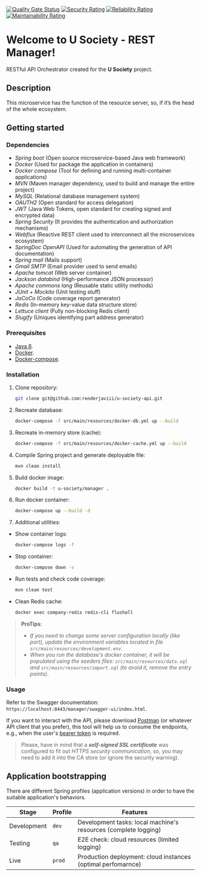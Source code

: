 [![Quality Gate Status](https://sonarcloud.io/api/project_badges/measure?project=u-society%3Amanager&metric=alert_status)](https://sonarcloud.io/dashboard?id=u-society%3Amanager)
[![Security Rating](https://sonarcloud.io/api/project_badges/measure?project=u-society%3Amanager&metric=security_rating)](https://sonarcloud.io/dashboard?id=u-society%3Amanager)
[![Reliability Rating](https://sonarcloud.io/api/project_badges/measure?project=u-society%3Amanager&metric=reliability_rating)](https://sonarcloud.io/dashboard?id=u-society%3Amanager)
[![Maintainability Rating](https://sonarcloud.io/api/project_badges/measure?project=u-society%3Amanager&metric=sqale_rating)](https://sonarcloud.io/dashboard?id=u-society%3Amanager)

# Welcome to U Society - REST Manager!

RESTful API Orchestrator created for the **U Society** project.

## Description
This microservice has the function of the resource server, so, if it’s the head of the whole ecosystem.

## Getting started

### Dependencies
- _Spring boot_ (Open source microservice-based Java web framework)  
- _Docker_ (Used for package the application in containers)  
- _Docker compose_ (Tool for defining and running multi-container applications)  
- _MVN_ (Maven manager dependency, used to build and manage the entire project)  
- _MySQL_ (Relational database management system)  
- _OAUTH2_ (Open standard for access delegation)  
- _JWT_ (Java Web Tokens, open standard for creating signed and encrypted data)  
- _Spring Security_ (It provides the authentication and authorization mechanisms)  
- _Webflux_ (Reactive REST client used to interconnect all the microservices ecosystem)  
- _SpringDoc OpenAPI_ (Used for automating the generation of API documentation)  
- _Spring mail_ (Mails support)  
- _Gmail SMTP_ (Email provider used to send emails)  
- _Apache tomcat_ (Web server container)  
- _Jackson databind_ (High-performance JSON processor)  
- _Apache commons lang_ (Reusable static utility methods)  
- _JUnit + Mockito_ (Unit testing stuff)  
- _JaCoCo_ (Code coverage report generator)  
- _Redis_ (In-memory key-value data structure store)  
- _Lettuce client_ (Fully non-blocking Redis client)  
- _Slugify_ (Uniques identifying part address generator)

### Prerequisites
- [Java 8](https://docs.oracle.com/javase/8/docs/technotes/guides/install/install_overview.html).
- [Docker](https://docs.docker.com/get-docker/).
- [Docker-compose](https://docs.docker.com/compose/install/).


### Installation

1. Clone repository:
	```sh
	git clone git@github.com:renderjaviii/u-society-api.git
	```
2. Recreate database:
	```sh
	docker-compose -f src/main/resources/docker-db.yml up --build
	```
3. Recreate in-memory store (cache):   
	```sh  
	docker-compose -f src/main/resources/docker-cache.yml up --build
	```  
4. Compile Spring project and generate deployable file:  
	```sh  
	mvn clean install
	```  
5. Build docker image:  
	```sh  
	docker build -t u-society/manager .
	```  
6. Run docker container:  
	```sh  
	docker-compose up --build -d
	```  
7. Additional utilities:

- Show container logs:  
	```sh  
	docker-compose logs -f
	```  
- Stop container:  
	```sh  
	docker-compose down -v
	```  
- Run tests and check code coverage:  
	```sh  
	mvn clean test
	```  
- Clean Redis cache:  
	```sh  
	docker exec company-redis redis-cli flushall
	```
	
> **ProTips**: 
> - _If you need to change some server configuration locally (like port), update the environment variables located in file  `src/main/resources/development.env`_.
> - _When you run the database's docker container, it will be populated using the seeders files:  `src/main/resources/data.sql`  and  `src/main/resources/import.sql`  (to avoid it, remove the entry points)_.

### Usage
Refer to the Swagger documentation: `https://localhost:8443/manager/swagger-ui/index.html`.
 
If you want to interact with the API, please download [Postman](https://www.postman.com/) (or whatever API client that you prefer), this tool will help us to consume the endpoints, e.g., when the user's [bearer token](https://datatracker.ietf.org/doc/html/rfc6750) is required.

> Please, have in mind that a _**self-signed SSL certificate**_ was configured to fit out _HTTPS security communication_, so, you may need to add it into the CA store (or ignore the security warning).

## Application bootstrapping

There are different Spring profiles (application versions) in order to have the suitable application's behaviors.

|Stage           |Profile                        |Features                                             |
|----------------|-------------------------------|-----------------------------------------------------|
|Development     |`dev`                          |Development tasks: local machine's resources (complete logging)|
|Testing         |`qa`                           |E2E check: cloud resources (limited logging)|
|Live            |`prod`                         |Production deployment: cloud instances (optimal perfomarnce)|
